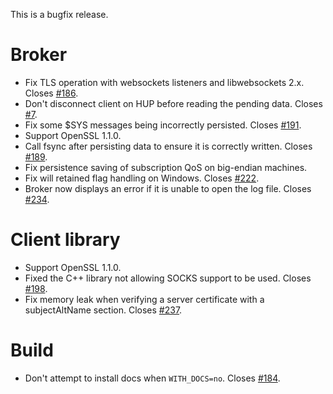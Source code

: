 <!--
.. title: Version 1.4.10 released
.. slug: version-1-4-10-released
.. date: 2016-08-25 16:04:14
.. tags: Releases
.. category:
.. link:
.. description:
.. type: text
-->

This is a bugfix release.

# Broker

 * Fix TLS operation with websockets listeners and libwebsockets 2.x. Closes
   [#186].
 * Don't disconnect client on HUP before reading the pending data. Closes [#7].
 * Fix some $SYS messages being incorrectly persisted. Closes [#191].
 * Support OpenSSL 1.1.0.
 * Call fsync after persisting data to ensure it is correctly written. Closes
   [#189].
 * Fix persistence saving of subscription QoS on big-endian machines.
 * Fix will retained flag handling on Windows. Closes [#222].
 * Broker now displays an error if it is unable to open the log file. Closes
   [#234].

# Client library

 * Support OpenSSL 1.1.0.
 * Fixed the C++ library not allowing SOCKS support to be used. Closes [#198].
 * Fix memory leak when verifying a server certificate with a subjectAltName
   section. Closes [#237].

# Build

 * Don't attempt to install docs when `WITH_DOCS=no`. Closes [#184].

[#7]: https://github.com/eclipse/mosquitto/issues/7
[#184]: https://github.com/eclipse/mosquitto/issues/184
[#186]: https://github.com/eclipse/mosquitto/issues/186
[#189]: https://github.com/eclipse/mosquitto/issues/189
[#191]: https://github.com/eclipse/mosquitto/issues/191
[#198]: https://github.com/eclipse/mosquitto/issues/198
[#222]: https://github.com/eclipse/mosquitto/issues/222
[#234]: https://github.com/eclipse/mosquitto/issues/234
[#237]: https://github.com/eclipse/mosquitto/issues/237
